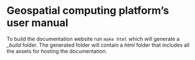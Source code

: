 # Geospatial computing platform’s user manual

To build the documentation website run `make html` which will generate a *_build*   folder. The generated folder will contain a *html* folder that includes all the assets for hosting the documentation.